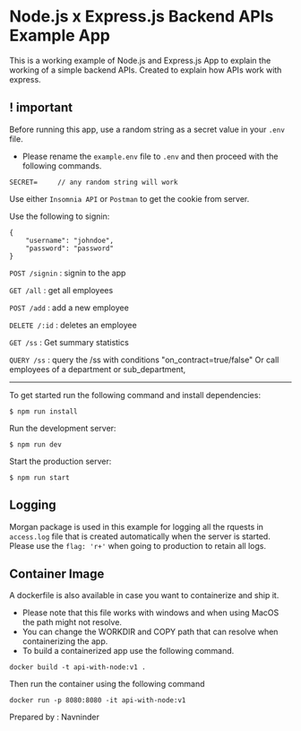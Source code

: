 # Node.js x Express.js Backend APIs Example App

This is a working example of Node.js and Express.js App to explain the working of a simple backend APIs. Created to explain how APIs work with express.

## ! important

Before running this app, use a random string as a secret value in your `.env` file.

- Please rename the `example.env` file to `.env` and then proceed with the following commands.

```
SECRET=     // any random string will work
```

Use either `Insomnia API` or `Postman` to get the cookie from server.

Use the following to signin:

```
{
    "username": "johndoe",
    "password": "password"
}
```

`POST /signin`
: signin to the app

`GET /all`
: get all employees

`POST /add`
: add a new employee

`DELETE /:id`
: deletes an employee

`GET /ss` 
: Get summary statistics

`QUERY /ss`
: query the /ss with conditions "on_contract=true/false" Or call employees of a department or sub_department,

---

To get started run the following command and install dependencies:

```
$ npm run install
```

Run the development server:

```
$ npm run dev
```

Start the production server:

```
$ npm run start
```

## Logging

Morgan package is used in this example for logging all the rquests in `access.log` file that is created automatically when the server is started. Please use the `flag: 'r+'` when going to production to retain all logs.

## Container Image

A dockerfile is also available in case you want to containerize and ship it.

- Please note that this file works with windows and when using MacOS the path might not resolve.
- You can change the WORKDIR and COPY path that can resolve when containerizing the app.
- To build a containerized app use the following command.

```
docker build -t api-with-node:v1 .
```

Then run the container using the following command

```
docker run -p 8080:8080 -it api-with-node:v1
```

Prepared by
: Navninder
